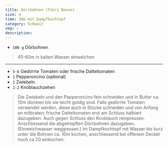 ```yaml
---
title: Dörrbohnen (Tüüri Boone)
size: 4
time: 30m mit Dampfkochtopf
category: Schweiz
veg: ✓
description:  
---
```


- `100 g` Dörbohnen

> 45-60m in kalten Wasser einweichen

---

- `5-6` Gedörrte Tomaten oder frische Datteltomaten
- `1` Pepperoncino (optional)
- `2` Zwiebeln
- `1-2` Knoblauchzehen

> Die Zwiebeln und den Pepperoncino fein schneiden und in Butter ca. 10m dünsten bis sie leicht goldig sind. Falls gedörrte Tomaten verwendet werden, diese auch in Stücke schneiden und von Anfang an mitbraten; frische Datteltomaten erst am Schluss halbiert dazugeben. Auch gegen Schluss den Knoblauch reinpressen. Anschliessend die abgetropften Dörrbohnen dazugeben. (Einweichwasser weggiessen.) Im Dampfkochtopf mit Wasser bis kurz unter die Bohnen ca. 10m kochen, anschliessend bei offenem Deckel noch ca 20 einkochen.
